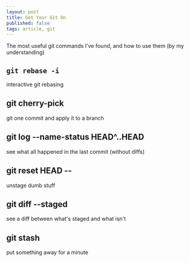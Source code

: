 ```yaml
---
layout: post
title: Get Your Git On
published: false
tags: article, git
---
```



The most useful git commands I've found, and how to use them (by my understanding)



## `git rebase -i`

interactive git rebasing

## git cherry-pick <hash>

git one commit and apply it to a branch

## git log --name-status HEAD^..HEAD

see what all happened in the last commit (without diffs)

## git reset HEAD --

unstage dumb stuff

## git diff --staged

see a diff between what's staged and what isn't

## git stash

put something away for a minute

